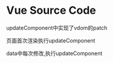 # Vue Source Code
updateComponent中实现了vdom的patch

页面首次渲染执行updateComponent

data中每次修改,执行updateComponent

